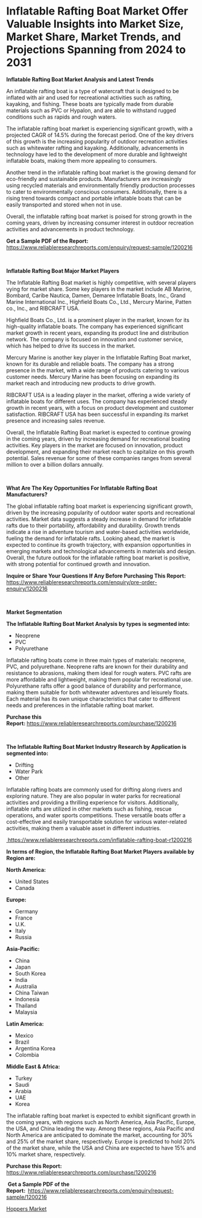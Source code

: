 <p><h1>Inflatable Rafting Boat Market Offer Valuable Insights into Market Size, Market Share, Market Trends, and Projections Spanning from 2024 to 2031</h1></p><p><strong>Inflatable Rafting Boat Market Analysis and Latest Trends</strong></p>
<p><p>An inflatable rafting boat is a type of watercraft that is designed to be inflated with air and used for recreational activities such as rafting, kayaking, and fishing. These boats are typically made from durable materials such as PVC or Hypalon, and are able to withstand rugged conditions such as rapids and rough waters.</p><p>The inflatable rafting boat market is experiencing significant growth, with a projected CAGR of 14.5% during the forecast period. One of the key drivers of this growth is the increasing popularity of outdoor recreation activities such as whitewater rafting and kayaking. Additionally, advancements in technology have led to the development of more durable and lightweight inflatable boats, making them more appealing to consumers.</p><p>Another trend in the inflatable rafting boat market is the growing demand for eco-friendly and sustainable products. Manufacturers are increasingly using recycled materials and environmentally friendly production processes to cater to environmentally conscious consumers. Additionally, there is a rising trend towards compact and portable inflatable boats that can be easily transported and stored when not in use.</p><p>Overall, the inflatable rafting boat market is poised for strong growth in the coming years, driven by increasing consumer interest in outdoor recreation activities and advancements in product technology.</p></p>
<p><strong>Get a Sample PDF of the Report:&nbsp;</strong> <a href="https://www.reliableresearchreports.com/enquiry/request-sample/1200216">https://www.reliableresearchreports.com/enquiry/request-sample/1200216</a></p>
<p>&nbsp;</p>
<p><strong>Inflatable Rafting Boat Major Market Players</strong></p>
<p><p>The Inflatable Rafting Boat market is highly competitive, with several players vying for market share. Some key players in the market include AB Marine, Bombard, Caribe Nautica, Damen, Demaree Inflatable Boats, Inc., Grand Marine International Inc., Highfield Boats Co., Ltd., Mercury Marine, Patten co., Inc., and RIBCRAFT USA.</p><p>Highfield Boats Co., Ltd. is a prominent player in the market, known for its high-quality inflatable boats. The company has experienced significant market growth in recent years, expanding its product line and distribution network. The company is focused on innovation and customer service, which has helped to drive its success in the market.</p><p>Mercury Marine is another key player in the Inflatable Rafting Boat market, known for its durable and reliable boats. The company has a strong presence in the market, with a wide range of products catering to various customer needs. Mercury Marine has been focusing on expanding its market reach and introducing new products to drive growth.</p><p>RIBCRAFT USA is a leading player in the market, offering a wide variety of inflatable boats for different uses. The company has experienced steady growth in recent years, with a focus on product development and customer satisfaction. RIBCRAFT USA has been successful in expanding its market presence and increasing sales revenue.</p><p>Overall, the Inflatable Rafting Boat market is expected to continue growing in the coming years, driven by increasing demand for recreational boating activities. Key players in the market are focused on innovation, product development, and expanding their market reach to capitalize on this growth potential. Sales revenue for some of these companies ranges from several million to over a billion dollars annually.</p></p>
<p>&nbsp;</p>
<p><strong>What Are The Key Opportunities For Inflatable Rafting Boat Manufacturers?</strong></p>
<p><p>The global inflatable rafting boat market is experiencing significant growth, driven by the increasing popularity of outdoor water sports and recreational activities. Market data suggests a steady increase in demand for inflatable rafts due to their portability, affordability and durability. Growth trends indicate a rise in adventure tourism and water-based activities worldwide, fueling the demand for inflatable rafts. Looking ahead, the market is expected to continue its growth trajectory, with expansion opportunities in emerging markets and technological advancements in materials and design. Overall, the future outlook for the inflatable rafting boat market is positive, with strong potential for continued growth and innovation.</p></p>
<p><strong>Inquire or Share Your Questions If Any Before Purchasing This Report:</strong> <a href="https://www.reliableresearchreports.com/enquiry/pre-order-enquiry/1200216">https://www.reliableresearchreports.com/enquiry/pre-order-enquiry/1200216</a></p>
<p>&nbsp;</p>
<p><strong>Market Segmentation</strong></p>
<p><strong>The Inflatable Rafting Boat Market Analysis by types is segmented into:</strong></p>
<p><ul><li>Neoprene</li><li>PVC</li><li>Polyurethane</li></ul></p>
<p><p>Inflatable rafting boats come in three main types of materials: neoprene, PVC, and polyurethane. Neoprene rafts are known for their durability and resistance to abrasions, making them ideal for rough waters. PVC rafts are more affordable and lightweight, making them popular for recreational use. Polyurethane rafts offer a good balance of durability and performance, making them suitable for both whitewater adventures and leisurely floats. Each material has its own unique characteristics that cater to different needs and preferences in the inflatable rafting boat market.</p></p>
<p><strong>Purchase this Report:&nbsp;</strong><a href="https://www.reliableresearchreports.com/purchase/1200216">https://www.reliableresearchreports.com/purchase/1200216</a></p>
<p>&nbsp;</p>
<p><strong>The Inflatable Rafting Boat Market Industry Research by Application is segmented into:</strong></p>
<p><ul><li>Drifting</li><li>Water Park</li><li>Other</li></ul></p>
<p><p>Inflatable rafting boats are commonly used for drifting along rivers and exploring nature. They are also popular in water parks for recreational activities and providing a thrilling experience for visitors. Additionally, inflatable rafts are utilized in other markets such as fishing, rescue operations, and water sports competitions. These versatile boats offer a cost-effective and easily transportable solution for various water-related activities, making them a valuable asset in different industries.</p></p>
<p><a href="https://www.reliableresearchreports.com/inflatable-rafting-boat-r1200216">&nbsp;https://www.reliableresearchreports.com/inflatable-rafting-boat-r1200216</a></p>
<p><strong>In terms of Region, the Inflatable Rafting Boat Market Players available by Region are:</strong></p>
<p>
    <p> <strong> North America: </strong>
        <ul>
            <li>United States</li>
            <li>Canada</li>
        </ul>
        </p> 
    <p> <strong> Europe: </strong>
        <ul>
            <li>Germany</li>
            <li>France</li>
            <li>U.K.</li>
            <li>Italy</li>
            <li>Russia</li>
        </ul>
        </p> 
    <p> <strong> Asia-Pacific: </strong>
        <ul>
            <li>China</li>
            <li>Japan</li>
            <li>South Korea</li>
            <li>India</li>
            <li>Australia</li>
            <li>China Taiwan</li>
            <li>Indonesia</li>
            <li>Thailand</li>
            <li>Malaysia</li>
        </ul>
        </p> 
    <p> <strong> Latin America: </strong>
        <ul>
            <li>Mexico</li>
            <li>Brazil</li>
            <li>Argentina Korea</li>
            <li>Colombia</li>
        </ul>
        </p> 
    <p> <strong> Middle East & Africa: </strong>
        <ul>
            <li>Turkey</li>
            <li>Saudi</li>
            <li>Arabia</li>
            <li>UAE</li>
            <li>Korea</li>
        </ul>
    </p>
    </p>
<p><p>The inflatable rafting boat market is expected to exhibit significant growth in the coming years, with regions such as North America, Asia Pacific, Europe, the USA, and China leading the way. Among these regions, Asia Pacific and North America are anticipated to dominate the market, accounting for 30% and 25% of the market share, respectively. Europe is predicted to hold 20% of the market share, while the USA and China are expected to have 15% and 10% market share, respectively.</p></p>
<p><strong>Purchase this Report: </strong><a href="https://www.reliableresearchreports.com/purchase/1200216">https://www.reliableresearchreports.com/purchase/1200216</a></p>
<p>&nbsp;<strong>Get a Sample PDF of the Report:&nbsp;&nbsp;</strong><a href="https://www.reliableresearchreports.com/enquiry/request-sample/1200216">https://www.reliableresearchreports.com/enquiry/request-sample/1200216</a></p>
<p><strong></strong></p>
<p><p><a href="https://view.publitas.com/reportprime-1/hoppers-market-growth-outlook-from-2024-to-2031-and-it-is-projecting-at-10-cagr-with-markets-trends-analysis-by-application-regional-outlook-and-revenue/">Hoppers Market</a></p></p>